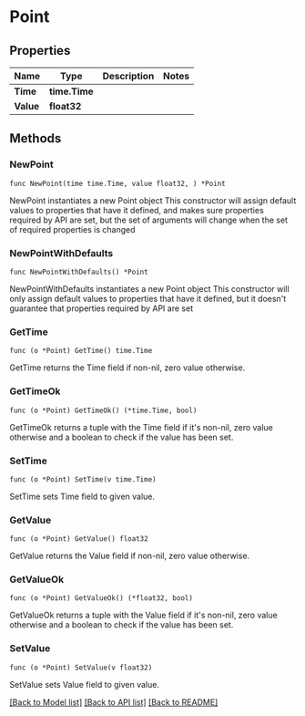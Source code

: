 # Point

## Properties

Name | Type | Description | Notes
------------ | ------------- | ------------- | -------------
**Time** | **time.Time** |  | 
**Value** | **float32** |  | 

## Methods

### NewPoint

`func NewPoint(time time.Time, value float32, ) *Point`

NewPoint instantiates a new Point object
This constructor will assign default values to properties that have it defined,
and makes sure properties required by API are set, but the set of arguments
will change when the set of required properties is changed

### NewPointWithDefaults

`func NewPointWithDefaults() *Point`

NewPointWithDefaults instantiates a new Point object
This constructor will only assign default values to properties that have it defined,
but it doesn't guarantee that properties required by API are set

### GetTime

`func (o *Point) GetTime() time.Time`

GetTime returns the Time field if non-nil, zero value otherwise.

### GetTimeOk

`func (o *Point) GetTimeOk() (*time.Time, bool)`

GetTimeOk returns a tuple with the Time field if it's non-nil, zero value otherwise
and a boolean to check if the value has been set.

### SetTime

`func (o *Point) SetTime(v time.Time)`

SetTime sets Time field to given value.


### GetValue

`func (o *Point) GetValue() float32`

GetValue returns the Value field if non-nil, zero value otherwise.

### GetValueOk

`func (o *Point) GetValueOk() (*float32, bool)`

GetValueOk returns a tuple with the Value field if it's non-nil, zero value otherwise
and a boolean to check if the value has been set.

### SetValue

`func (o *Point) SetValue(v float32)`

SetValue sets Value field to given value.



[[Back to Model list]](../README.md#documentation-for-models) [[Back to API list]](../README.md#documentation-for-api-endpoints) [[Back to README]](../README.md)


